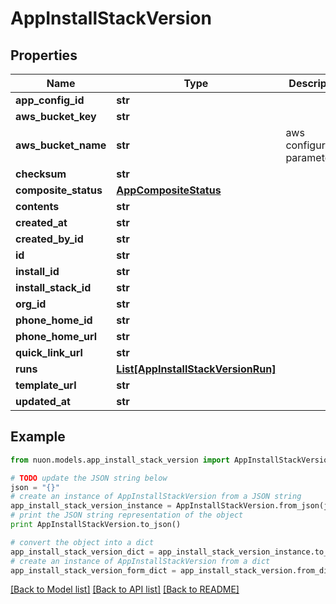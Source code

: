 # AppInstallStackVersion


## Properties

Name | Type | Description | Notes
------------ | ------------- | ------------- | -------------
**app_config_id** | **str** |  | [optional] 
**aws_bucket_key** | **str** |  | [optional] 
**aws_bucket_name** | **str** | aws configuration parameters | [optional] 
**checksum** | **str** |  | [optional] 
**composite_status** | [**AppCompositeStatus**](AppCompositeStatus.md) |  | [optional] 
**contents** | **str** |  | [optional] 
**created_at** | **str** |  | [optional] 
**created_by_id** | **str** |  | [optional] 
**id** | **str** |  | [optional] 
**install_id** | **str** |  | [optional] 
**install_stack_id** | **str** |  | [optional] 
**org_id** | **str** |  | [optional] 
**phone_home_id** | **str** |  | [optional] 
**phone_home_url** | **str** |  | [optional] 
**quick_link_url** | **str** |  | [optional] 
**runs** | [**List[AppInstallStackVersionRun]**](AppInstallStackVersionRun.md) |  | [optional] 
**template_url** | **str** |  | [optional] 
**updated_at** | **str** |  | [optional] 

## Example

```python
from nuon.models.app_install_stack_version import AppInstallStackVersion

# TODO update the JSON string below
json = "{}"
# create an instance of AppInstallStackVersion from a JSON string
app_install_stack_version_instance = AppInstallStackVersion.from_json(json)
# print the JSON string representation of the object
print AppInstallStackVersion.to_json()

# convert the object into a dict
app_install_stack_version_dict = app_install_stack_version_instance.to_dict()
# create an instance of AppInstallStackVersion from a dict
app_install_stack_version_form_dict = app_install_stack_version.from_dict(app_install_stack_version_dict)
```
[[Back to Model list]](../README.md#documentation-for-models) [[Back to API list]](../README.md#documentation-for-api-endpoints) [[Back to README]](../README.md)


